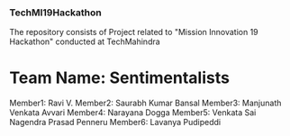 ### TechMI19Hackathon
The repository consists of Project related to "Mission Innovation 19 Hackathon" conducted at TechMahindra

# Team Name: Sentimentalists
Member1: Ravi V.
Member2: Saurabh Kumar Bansal 
Member3: Manjunath Venkata Avvari 
Member4: Narayana Dogga
Member5: Venkata Sai Nagendra Prasad Penneru
Member6: Lavanya Pudipeddi
